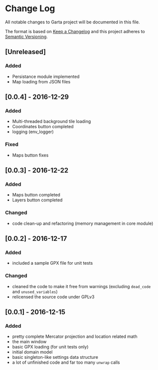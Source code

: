 # Change Log
All notable changes to Garta project will be documented in this file.

The format is based on [Keep a Changelog](http://keepachangelog.com/) 
and this project adheres to [Semantic Versioning](http://semver.org/).

## [Unreleased]
### Added
- Persistance module implemented
- Map loading from JSON files

## [0.0.4] - 2016-12-29
### Added
- Multi-threaded background tile loading
- Coordinates button completed
- logging (env_logger)

### Fixed
- Maps button fixes

## [0.0.3] - 2016-12-22
### Added
- Maps button completed
- Layers button completed

### Changed
- code clean-up and refactoring (memory management in core module)

## [0.0.2] - 2016-12-17
### Added
- included a sample GPX file for unit tests

### Changed
- cleaned the code to make it free from warnings (excluding `dead_code` and `unused_variables`)
- relicensed the source code under GPLv3

## [0.0.1] - 2016-12-15
### Added
- pretty complete Mercator projection and location related math
- the main window
- basic GPX loading (for unit tests only)
- initial domain model
- basic singleton-like settings data structure
- a lot of unfinished code and far too many `unwrap` calls

